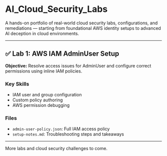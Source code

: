 # AI_Cloud_Security_Labs

A hands-on portfolio of real-world cloud security labs, configurations, and remediations — starting from foundational AWS identity setups to advanced AI deception in cloud environments.

---

## ✅ Lab 1: AWS IAM AdminUser Setup

**Objective:** Resolve access issues for AdminUser and configure correct permissions using inline IAM policies.

### Key Skills
- IAM user and group configuration
- Custom policy authoring
- AWS permission debugging

### Files
- `admin-user-policy.json`: Full IAM access policy
- `setup-notes.md`: Troubleshooting steps and takeaways

---

More labs and cloud security challenges to come.
